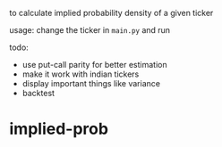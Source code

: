 to calculate implied probability density of a given ticker


usage: change the ticker in `main.py` and run

todo:
- use put-call parity for better estimation
- make it work with indian tickers
- display important things like variance
- backtest

# implied-prob
